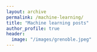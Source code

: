 ```yaml
---
layout: archive
permalink: /machine-learning/
title: "Machine learning posts"
author_profile: true
header:
  image: "/images/grenoble.jpeg"
---
```

